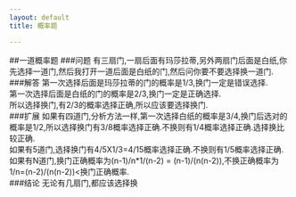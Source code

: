 ```yaml
---
layout: default
title: 概率题

---
```


##一道概率题
###问题
有三扇门,一扇后面有玛莎拉蒂,另外两扇门后面是白纸,你先选择一道门,然后我打开一道后面是白纸的门,然后问你要不要选择换一道门.
###解答
第一次选择后面是玛莎拉蒂的门的概率是1/3,换门一定是错误选择.  
第一次选择后面是白纸的门的概率是2/3,换门一定是正确选择.  
所以选择换门,有2/3的概率选择正确,所以应该要选择换门.  
###扩展
如果有四道门,分析方法一样,第一次选择白纸的概率是3/4,换门后选对的概率是1/2,所以选择换门有3/8概率选择正确.不换则有1/4概率选择正确.选择换比较正确.  
如果有5道门,选择换门有4/5X1/3=4/15概率选择正确.不换则有1/5概率选择正确.
如果有N道门,换门正确概率为(n-1)/n*1/(n-2) = (n-1)/(n(n-2)),不换正确概率为1/n=(n-2)/(n(n-2))<换门正确概率.  
###结论
无论有几扇门,都应该选择换